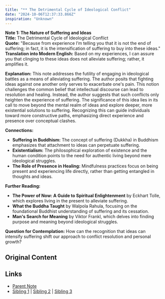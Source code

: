 ```yaml
---
title: "** The Detrimental Cycle of Ideological Conflict"
date: "2024-10-06T12:37:33.866Z"
inspiration: "Unknown"
---
```


  
**Note 1: The Nature of Suffering and Ideas**  
**Title:** The Detrimental Cycle of Ideological Conflict  
**Quote:** "Because from experience I’m telling you that it is not the end of suffering; in fact, it is the intensification of suffering to buy into these ideas."  
**Translation into Modern English:** Based on my experiences, I can assure you that clinging to these ideas does not alleviate suffering; rather, it amplifies it.  

**Explanation:** This note addresses the futility of engaging in ideological battles as a means of alleviating suffering. The author posits that fighting ideas against one another only serves to exacerbate one's pain. This notion challenges the common belief that intellectual discourse can lead to resolution and healing. Instead, the author suggests that such conflicts only heighten the experience of suffering. The significance of this idea lies in its call to move beyond the mental realm of ideas and explore deeper, more existential solutions to suffering. Recognizing this can guide individuals toward more constructive paths, emphasizing direct experience and presence over conceptual clashes.  

**Connections:**  
- **Suffering in Buddhism:** The concept of suffering (Dukkha) in Buddhism emphasizes that attachment to ideas can perpetuate suffering.  
- **Existentialism:** The philosophical exploration of existence and the human condition points to the need for authentic living beyond mere ideological struggles.  
- **The Role of Presence in Healing:** Mindfulness practices focus on being present and experiencing life directly, rather than getting entangled in thoughts and ideas.  

**Further Reading:**  
- **The Power of Now: A Guide to Spiritual Enlightenment** by Eckhart Tolle, which explores living in the present to alleviate suffering.  
- **What the Buddha Taught** by Walpola Rahula, focusing on the foundational Buddhist understanding of suffering and its cessation.  
- **Man's Search for Meaning** by Viktor Frankl, which delves into finding purpose and meaning beyond ideological struggles.  

**Question for Contemplation:** How can the recognition that ideas can intensify suffering shift our approach to conflict resolution and personal growth?  


## Original Content



## Links

- [Parent Note](/parent-note.md)
- [Sibling 1](/zettel1.md) | [Sibling 2](/zettel2.md) | [Sibling 3](/zettel3.md)
